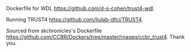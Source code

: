 
Dockerfile for WDL https://github.com/d-s-cohen/trust4-wdl.

Running TRUST4 https://github.com/liulab-dfci/TRUST4.

Sourced from skchronicles's Dockerfile https://github.com/CCBR/Dockers/tree/master/rnaseq/ccbr_trust4. Thank you.